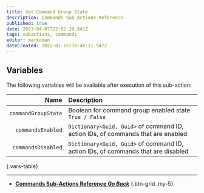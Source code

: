 ```yaml
---
title: Get Command Group State
description: Commands Sub-Actions Reference
published: true
date: 2023-04-07T22:02:29.941Z
tags: subactions, commands
editor: markdown
dateCreated: 2022-07-15T18:48:11.947Z
---
```


## Variables
The following variables will be available after execution of this sub-action:

|                Name | Description                                                                       |
|--------------------:|:----------------------------------------------------------------------------------|
| `commandGroupState` | Boolean for command group enabled state <br> `True / False`                       |
|   `commandsEnabled` | `Dictionary<Guid, Guid>` of command ID, action IDs, of commands that are enabled  |
|  `commandsDisabled` | `Dictionary<Guid, Guid>` of command ID, action IDs, of commands that are disabled |

{.vars-table}

---

- [<i class="mdi mdi-chevron-left"></i> **Commands Sub-Actions Reference *Go Back***](/Sub-Actions/Commands)
{.btn-grid .my-5}